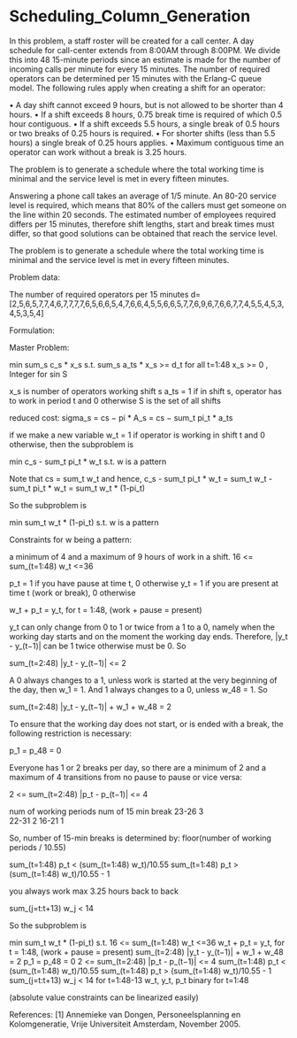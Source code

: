 # Scheduling_Column_Generation

In this problem, a staff roster will be created for a call center. A day schedule for call-center extends from 8:00AM through 8:00PM. We divide this into 48 15-minute periods since an estimate is made for the number of incoming calls per minute for every 15 minutes. The number of required operators can be determined per 15 minutes with the Erlang-C queue model. The following rules apply when creating a shift for an operator:

• A day shift cannot exceed 9 hours, but is not allowed to be shorter than 4 hours.
• If a shift exceeds 8 hours, 0.75 break time is required of which 0.5 hour contiguous. 
• If a shift exceeds 5.5 hours, a single break of 0.5 hours or two breaks of 0.25 hours is required. 
• For shorter shifts (less than 5.5 hours) a single break of 0.25 hours applies.
• Maximum contiguous time an operator can work without a break is 3.25 hours.

The problem is to generate a schedule where the total working time is minimal and the service level is met in every fifteen minutes.

Answering a phone call takes an average of 1/5 minute. An 80-20 service level is required, which means that 80% of the callers must get someone on the line within 20 seconds.  The estimated number of employees required differs per 15 minutes, therefore shift lengths, start and break times must differ, so that good solutions can be obtained that reach the service level.

The problem is to generate a schedule where the total working time is minimal and the service level is met in every fifteen minutes.

Problem data: 

The number of required operators per 15 minutes
d=[2,5,6,5,7,7,4,6,7,7,7,7,6,5,6,6,5,4,7,6,6,4,5,5,6,6,5,7,7,6,9,6,7,6,6,7,7,4,5,5,4,5,3,4,5,3,5,4]

Formulation:

Master Problem:

min  sum_s c_s * x_s
s.t. sum_s a_ts * x_s >= d_t  for all t=1:48
     x_s >= 0 , Integer for sin S
     
x_s is number of operators working shift s 
a_ts = 1 if in shift s, operator has to work in period t and 0 otherwise
S is the set of all shifts

reduced cost: sigma_s = cs − pi * A_s =  cs − sum_t pi_t * a_ts

if we make a new variable w_t = 1 if operator is working in shift t and 0 otherwise, then the subproblem is 

min  c_s - sum_t pi_t * w_t
s.t. w is a pattern

Note that cs = sum_t w_t and hence, c_s - sum_t pi_t * w_t = sum_t w_t - sum_t pi_t * w_t = sum_t w_t * (1-pi_t)

So the subproblem is 

min  sum_t w_t * (1-pi_t)
s.t. w is a pattern

Constraints for w being a pattern:

a minimum of 4 and a maximum of 9 hours of work in a shift.
16 <= sum_(t=1:48) w_t  <=36 

p_t = 1 if you have pause at time t, 0 otherwise
y_t = 1 if you are present at time t (work or break), 0 otherwise

w_t + p_t = y_t, for t = 1:48, (work + pause = present)

y_t can only change from 0 to 1 or twice from a 1 to a 0, namely when the working day starts and on
the moment the working day ends. Therefore, |y_t - y_(t−1)| can be 1 twice otherwise must be 0. So 

sum_(t=2:48) |y_t - y_(t−1)| <= 2

A 0 always changes to a 1, unless work is started at the very beginning of the day, then w_1 = 1. And 1 always changes to a 0, unless w_48 = 1. So 

sum_(t=2:48) |y_t - y_(t−1)| + w_1 + w_48 = 2

To ensure that the working day does not start, or is ended with a break, the following restriction is necessary:

p_1 = p_48 = 0

Everyone has 1 or 2 breaks per day, so there are a minimum of 2 and a maximum of 4
transitions from no pause to pause or vice versa:

2 <= sum_(t=2:48) |p_t - p_(t−1)| <= 4

num of working periods    num of 15 min break 
        23-26                   3   
        22-31                   2
        16-21                   1

So, number of 15-min breaks is determined by: floor(number of working periods / 10.55)

sum_(t=1:48) p_t < (sum_(t=1:48) w_t)/10.55
sum_(t=1:48) p_t > (sum_(t=1:48) w_t)/10.55 - 1

you always work max 3.25 hours back to back

sum_(j=t:t+13) w_j < 14

So the subproblem is

min  sum_t w_t * (1-pi_t)
s.t. 16 <= sum_(t=1:48) w_t  <=36 
     w_t + p_t = y_t, for t = 1:48, (work + pause = present)
     sum_(t=2:48) |y_t - y_(t−1)| + w_1 + w_48 = 2
     p_1 = p_48 = 0
     2 <= sum_(t=2:48) |p_t - p_(t−1)| <= 4
     sum_(t=1:48) p_t < (sum_(t=1:48) w_t)/10.55
     sum_(t=1:48) p_t > (sum_(t=1:48) w_t)/10.55 - 1
     sum_(j=t:t+13) w_j < 14 for t=1:48-13
     w_t, y_t, p_t binary for t=1:48
     
(absolute value constraints can be linearized easily)    

References:
[1] Annemieke van Dongen, Personeelsplanning en Kolomgeneratie, Vrije Universiteit Amsterdam, November 2005.
